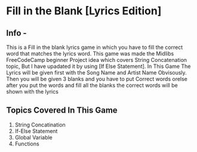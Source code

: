 # Fill in the Blank [Lyrics Edition]
## Info -
This is a Fill in the blank lyrics game in which you have to fill the correct word that matches the lyrics word.
 This game was made the Midlibs FreeCodeCamp beginner Project idea which covers String Concatenation topic, But I have upadated it by using [If Else Statement].
 In This Game The Lyrics will be given first with the Song Name and Artist Name Obvisously. Then you will be given 3 blanks and you have to put Correct words orelse after
 you put the words and fill all the blanks the correct words will be shown with the lyrics 

 ## Topics Covered In This Game 
 1. String Concatination 
 2. If-Else Statement 
 3. Global Variable 
 4. Functions 
